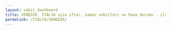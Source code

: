 ```yaml
---
layout: vakit_dashboard
title: VENEDIK, ITALYA için iftar, namaz vakitleri ve hava durumu - ilçe/eyalet seç
permalink: /ITALYA/VENEDIK/
---
```


<script type="text/javascript">
  var GLOBAL_COUNTRY = 'ITALYA';
  var GLOBAL_CITY = 'VENEDIK';
  var GLOBAL_STATE = '';
  var lat = 72;
  var lon = 21;
</script>
